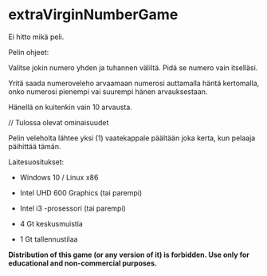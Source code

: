 # extraVirginNumberGame
Ei hitto mikä peli.


Pelin ohjeet:

Valitse jokin numero yhden ja tuhannen väliltä. Pidä se numero vain itselläsi. 

Yritä saada numeroveleho arvaamaan numerosi auttamalla häntä kertomalla, onko numerosi pienempi vai suurempi hänen arvauksestaan.

Hänellä on kuitenkin vain 10 arvausta. 

// Tulossa olevat ominaisuudet

Pelin veleholta lähtee yksi (1) vaatekappale päältään joka kerta, kun pelaaja päihittää tämän.

Laitesuositukset:

- Windows 10 / Linux x86

- Intel UHD 600 Graphics (tai parempi)

- Intel i3 -prosessori (tai parempi)

- 4 Gt keskusmuistia

- 1 Gt tallennustilaa


**Distribution of this game (or any version of it) is forbidden. Use only for educational and non-commercial purposes.**
